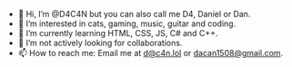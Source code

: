 - 👋 Hi, I’m @D4C4N but you can also call me D4, Daniel or Dan.
- 👀 I’m interested in cats, gaming, music, guitar and coding. 
- 🌱 I’m currently learning HTML, CSS, JS, C# and C++.
- 💞️ I’m not actively looking for collaborations.
- 📫 How to reach me: Email me at d@c4n.lol or dacan1508@gmail.com.

<!---
D4c4n/D4c4n is a ✨ special ✨ repository because its `README.md` (this file) appears on your GitHub profile.
You can click the Preview link to take a look at your changes.
--->
